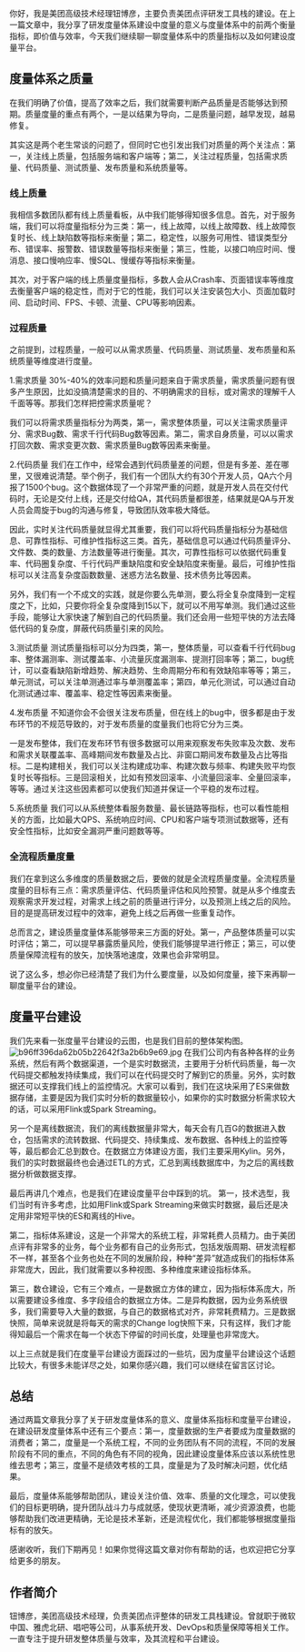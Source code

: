 你好，我是美团高级技术经理钮博彦，主要负责美团点评研发工具栈的建设。在上一篇文章中，我分享了研发度量体系建设中度量的意义与度量体系中的前两个衡量指标，即价值与效率，今天我们继续聊一聊度量体系中的质量指标以及如何建设度量平台。

## 度量体系之质量

在我们明确了价值，提高了效率之后，我们就需要判断产品质量是否能够达到预期。质量度量的重点有两个，一是以结果为导向，二是质量问题，越早发现，越易修复。

其实这是两个老生常谈的问题了，但同时它也引发出我们对质量的两个关注点：第一，关注线上质量，包括服务端和客户端等；第二，关注过程质量，包括需求质量、代码质量、测试质量、发布质量和系统质量等。

### 线上质量

我相信多数团队都有线上质量看板，从中我们能够得知很多信息。首先，对于服务端，我们可以将度量指标分为三类：第一，线上故障，以线上故障数、线上故障恢复时长、线上缺陷数等指标来衡量；第二，稳定性，以服务可用性、错误类型分布、错误率、报警数、错误数量等指标来衡量；第三，性能，以接口响应时间、慢消息、接口慢响应率、慢SQL、慢缓存等指标来衡量。

其次，对于客户端的线上质量度量指标，多数人会从Crash率、页面错误率等维度去衡量客户端的稳定性，而对于它的性能，我们可以关注安装包大小、页面加载时间、启动时间、FPS、卡顿、流量、CPU等影响因素。

### 过程质量

之前提到，过程质量，一般可以从需求质量、代码质量、测试质量、发布质量和系统质量等维度进行度量。

1.需求质量
30%-40%的效率问题和质量问题来自于需求质量，需求质量问题有很多产生原因，比如没搞清楚需求的目的、不明确需求的目标，或对需求的理解千人千面等等。那我们怎样把控需求质量呢？

我们可以将需求质量指标分为两类，第一，需求整体质量，可以关注需求质量评分、需求Bug数、需求千行代码Bug数等因素。第二，需求自身质量，可以以需求打回次数、需求变更次数、需求质量Bug数等因素来衡量。

2.代码质量
我们在工作中，经常会遇到代码质量差的问题，但是有多差、差在哪里，又很难说清楚。举个例子，我们有一个团队大约有30个开发人员，QA六个月报了1500个bug。这个数据体现了一个非常严重的问题，就是开发人员在交付代码时，无论是交付上线，还是交付给QA，其代码质量都很差，结果就是QA与开发人员会周旋于bug的沟通与修复，导致团队效率极大降低。

因此，实时关注代码质量就显得尤其重要，我们可以将代码质量指标分为基础信息、可靠性指标、可维护性指标这三类。首先，基础信息可以通过代码质量评分、文件数、类的数量、方法数量等进行衡量。其次，可靠性指标可以依据代码重复率、代码圈复杂度、千行代码严重缺陷度和安全缺陷度来衡量。最后，可维护性指标可以关注高复杂度函数数量、迷惑方法名数量、技术债务比等因素。

另外，我们有一个不成文的实践，就是你要么先单测，要么将全复杂度降到一定程度之下，比如，只要你将全复杂度降到15以下，就可以不用写单测。我们通过这些手段，能够让大家快速了解到自己的代码质量。我们还会用一些短平快的方法去降低代码的复杂度，屏蔽代码质量引来的风险。

3.测试质量
测试质量指标可以分为四类，第一，整体质量，可以查看千行代码bug率、整体漏测率、测试覆盖率、小流量灰度漏测率、提测打回率等；第二，bug统计，可以查看缺陷新增趋势、解决趋势、生命周期分布和有效缺陷率等等；第三，单元测试，可以关注单测通过率与单测覆盖率；第四，单元化测试，可以通过自动化测试通过率、覆盖率、稳定性等因素来衡量。

4.发布质量
不知道你会不会很关注发布质量，但在线上的bug中，很多都是由于发布环节的不规范导致的，对于发布质量的度量我们也将它分为三类。

一是发布整体，我们在发布环节有很多数据可以用来观察发布失败率及次数、发布和需求关联覆盖率、高峰期间发布数量及占比、非窗口期间发布数量及占比等指标。二是构建相关，我们可以关注构建成功率、构建次数与频率、构建失败平均恢复时长等指标。三是回滚相关，比如有预发回滚率、小流量回滚率、全量回滚率，等等。通过关注这些因素都可以使我们知道并保证一个平稳的发布过程。

5.系统质量
我们可以从系统整体看服务数量、最长链路等指标，也可以看性能相关的方面，比如最大QPS、系统响应时间、CPU和客户端专项测试数据等，还有安全性指标，比如安全漏洞严重问题数等等。

### 全流程质量度量

我们在拿到这么多维度的质量数据之后，要做的就是全流程质量度量。全流程质量度量的目标有三点：需求质量评估、代码质量评估和风险预警。就是从多个维度去观察需求开发过程，对需求上线之前的质量进行评分，以及预测上线之后的风险。目的是提高研发过程中的效率，避免上线之后再做一些重复动作。

总而言之，建设质量度量体系能够带来三方面的好处。第一，产品整体质量可以实时评估；第二，可以提早暴露质量风险，使我们能够提早进行修正；第三，可以使质量保障流程有的放矢，加快落地速度，效果也会非常明显。

说了这么多，想必你已经清楚了我们为什么要度量，以及如何度量，接下来再聊一聊度量平台的建设。

## 度量平台建设

我们先来看一张度量平台建设的云图，也是我们目前的整体架构图。
![b96ff396da62b05b22642f3a2b6b9e69.jpg][]
在我们公司内有各种各样的业务系统，然后有两个数据渠道，一个是实时数据流，主要用于分析代码质量，每一次代码提交都触发持续集成，我们可以在代码提交时了解到它的质量。另外，实时数据还可以支撑我们线上的监控情况。大家可以看到，我们在这块采用了ES来做数据存储，主要是因为我们实时分析的数据量较小，如果你的实时数据分析需求较大的话，可以采用Flink或Spark Streaming。

另一个是离线数据流，我们的离线数据量非常大，每天会有几百G的数据进入数仓，包括需求的流转数据、代码提交、持续集成、发布数据、各种线上的监控等等，最后都会汇总到数仓。在数据立方体建设方面，我们主要采用Kylin。另外，我们的实时数据最终也会通过ETL的方式，汇总到离线数据库中，为之后的离线数据分析做数据支撑。

最后再讲几个难点，也是我们在建设度量平台中踩到的坑。
第一，技术选型，我们当时有许多考虑，比如用Flink或Spark Streaming来做实时数据，最后还是决定用非常短平快的ES和离线的Hive。

第二，指标体系建设，这是一个非常大的系统工程，非常耗费人员精力。由于美团点评有非常多的业务，每个业务都有自己的业务形式，包括发版周期、研发流程都不一样，甚至各个业务也处在不同的发展阶段，种种“差异”就造成我们的指标体系非常庞大，因此，我们就需要以多种视图、多种维度来建设指标体系。

第三，数仓建设，它有三个难点，一是数据立方体的建立，因为指标体系庞大，所以需要建设多维度、多字段组合的数据立方体。二是异构数据，因为业务系统很多，我们需要导入大量的数据，与自己的数据格式对齐，非常耗费精力。三是数据快照，简单来说就是将每天的需求的Change log快照下来，只有这样，我们才能得知最后一个需求在每一个状态下停留的时间长度，处理量也非常庞大。

以上三点就是我们在度量平台建设方面踩过的一些坑，因为度量平台建设这个话题比较大，有很多未能详尽之处，如果你感兴趣，我们可以继续在留言区讨论。

## 总结

通过两篇文章我分享了关于研发度量体系的意义、度量体系指标和度量平台建设，在建设研发度量体系中还有三个要点：第一，度量数据的生产者要成为度量数据的消费者；第二，度量是一个系统工程，不同的业务团队有不同的流程，不同的发展阶段有不同的重点，不同的角色有不同的视角，因此建设度量体系应该以系统性思维去思考；第三，度量不是绩效考核的工具，度量是为了及时解决问题，优化结果。

最后，度量体系能够帮助团队，建设关注价值、效率、质量的文化理念，可以使我们的目标更明确，提升团队战斗力与成就感，使现状更清晰，减少资源浪费，也能够帮助我们改进更精确，无论是技术革新，还是流程优化，我们都能够根据度量指标有的放矢。

感谢收听，我们下期再见！如果你觉得这篇文章对你有帮助的话，也欢迎把它分享给更多的朋友。

## 作者简介

钮博彦，美团高级技术经理，负责美团点评整体的研发工具栈建设。曾就职于微软中国、雅虎北研、唱吧等公司，从事系统开发、DevOps和质量保障等相关工作。一直专注于提升研发整体质量与效率，及其流程和平台建设。


[b96ff396da62b05b22642f3a2b6b9e69.jpg]: https://static001.geekbang.org/resource/image/b9/69/b96ff396da62b05b22642f3a2b6b9e69.jpg

